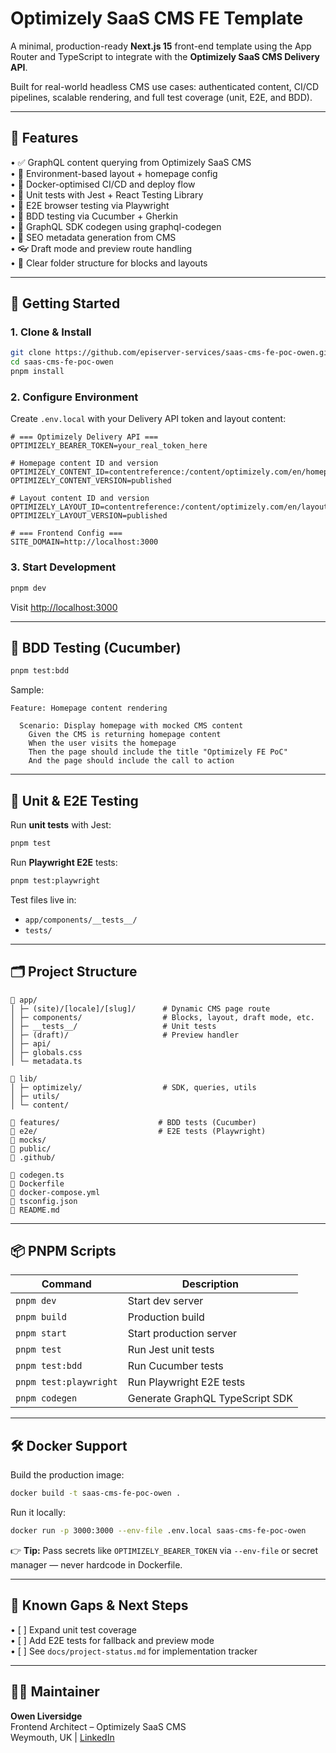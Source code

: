 # Optimizely SaaS CMS FE Template

A minimal, production-ready **Next.js 15** front-end template using the App Router and TypeScript to integrate with the **Optimizely SaaS CMS Delivery API**.

Built for real-world headless CMS use cases: authenticated content, CI/CD pipelines, scalable rendering, and full test coverage (unit, E2E, and BDD).

---

## 🧩 Features

• ✅ GraphQL content querying from Optimizely SaaS CMS  
• 🔧 Environment-based layout + homepage config  
• 🐳 Docker-optimised CI/CD and deploy flow  
• 🧪 Unit tests with Jest + React Testing Library  
• 🧪 E2E browser testing via Playwright  
• 🧪 BDD testing via Cucumber + Gherkin  
• 📐 GraphQL SDK codegen using graphql-codegen  
• 📄 SEO metadata generation from CMS  
• 👓 Draft mode and preview route handling  
• 📂 Clear folder structure for blocks and layouts

---

## 🚀 Getting Started

### 1. Clone & Install

```bash
git clone https://github.com/episerver-services/saas-cms-fe-poc-owen.git
cd saas-cms-fe-poc-owen
pnpm install
```

### 2. Configure Environment

Create `.env.local` with your Delivery API token and layout content:

```env
# === Optimizely Delivery API ===
OPTIMIZELY_BEARER_TOKEN=your_real_token_here

# Homepage content ID and version
OPTIMIZELY_CONTENT_ID=contentreference:/content/optimizely.com/en/homepage/
OPTIMIZELY_CONTENT_VERSION=published

# Layout content ID and version
OPTIMIZELY_LAYOUT_ID=contentreference:/content/optimizely.com/en/layout/
OPTIMIZELY_LAYOUT_VERSION=published

# === Frontend Config ===
SITE_DOMAIN=http://localhost:3000
```

### 3. Start Development

```bash
pnpm dev
```

Visit [http://localhost:3000](http://localhost:3000)

---

## 🧪 BDD Testing (Cucumber)

```bash
pnpm test:bdd
```

Sample:

```gherkin
Feature: Homepage content rendering

  Scenario: Display homepage with mocked CMS content
    Given the CMS is returning homepage content
    When the user visits the homepage
    Then the page should include the title "Optimizely FE PoC"
    And the page should include the call to action
```

---

## 🧪 Unit & E2E Testing

Run **unit tests** with Jest:

```bash
pnpm test
```

Run **Playwright E2E** tests:

```bash
pnpm test:playwright
```

Test files live in:

- `app/components/__tests__/`
- `tests/`

---

## 🗂️ Project Structure

```
📁 app/
│ ├─ (site)/[locale]/[slug]/      # Dynamic CMS page route
│ ├─ components/                  # Blocks, layout, draft mode, etc.
│ ├─ __tests__/                   # Unit tests
│ ├─ (draft)/                     # Preview handler
│ ├─ api/
│ ├─ globals.css
│ └─ metadata.ts

📁 lib/
│ ├─ optimizely/                  # SDK, queries, utils
│ ├─ utils/
│ └─ content/

📁 features/                      # BDD tests (Cucumber)
📁 e2e/                           # E2E tests (Playwright)
📁 mocks/
📁 public/
📁 .github/

📄 codegen.ts
📄 Dockerfile
📄 docker-compose.yml
📄 tsconfig.json
📄 README.md
```

---

## 📦 PNPM Scripts

| Command                | Description                     |
| ---------------------- | ------------------------------- |
| `pnpm dev`             | Start dev server                |
| `pnpm build`           | Production build                |
| `pnpm start`           | Start production server         |
| `pnpm test`            | Run Jest unit tests             |
| `pnpm test:bdd`        | Run Cucumber tests              |
| `pnpm test:playwright` | Run Playwright E2E tests        |
| `pnpm codegen`         | Generate GraphQL TypeScript SDK |

---

## 🛠️ Docker Support

Build the production image:

```bash
docker build -t saas-cms-fe-poc-owen .
```

Run it locally:

```bash
docker run -p 3000:3000 --env-file .env.local saas-cms-fe-poc-owen
```

👉 **Tip:** Pass secrets like `OPTIMIZELY_BEARER_TOKEN` via `--env-file` or secret manager — never hardcode in Dockerfile.

---

## 📌 Known Gaps & Next Steps

• [ ] Expand unit test coverage  
• [ ] Add E2E tests for fallback and preview mode  
• [ ] See `docs/project-status.md` for implementation tracker

---

## 👨‍💻 Maintainer

**Owen Liversidge**  
Frontend Architect – Optimizely SaaS CMS  
Weymouth, UK | [LinkedIn](https://www.linkedin.com/in/owenliversidge/)
